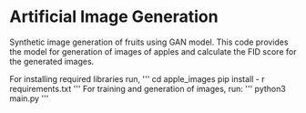 # Artificial Image Generation
Synthetic image generation of fruits using GAN model. This code provides the model for generation of images of apples and calculate the FID score for the generated images.

For installing required libraries run, 
'''
cd apple_images
pip install - r requirements.txt
'''
For training and generation of images, run:
'''
python3 main.py
'''

